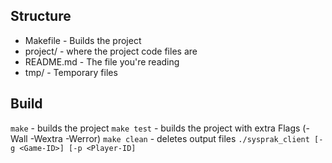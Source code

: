 Structure
---------

- Makefile       - Builds the project
- project/       - where the project code files are
- README.md      - The file you're reading
- tmp/           - Temporary files 

Build
------

`make` - builds the project
`make test` - builds the project with extra Flags (-Wall -Wextra -Werror)
`make clean` - deletes output files
`./sysprak_client [-g <Game-ID>] [-p <Player-ID]`

